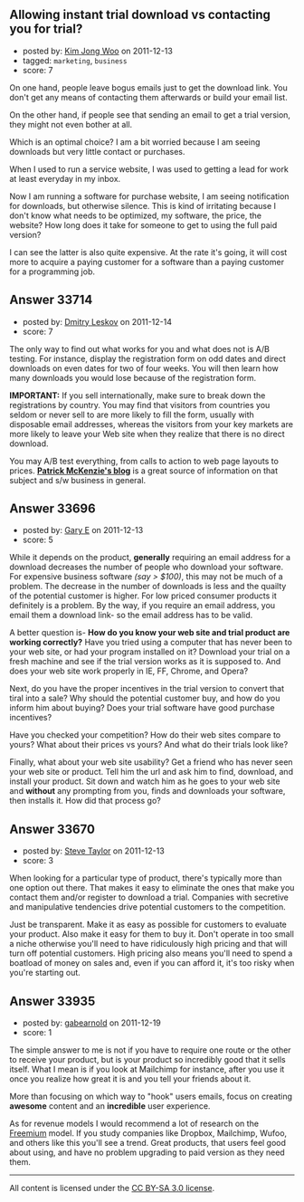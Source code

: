 ## Allowing instant trial download vs contacting you for trial?

- posted by: [Kim Jong Woo](https://stackexchange.com/users/-1/3650-kim-jong-woo) on 2011-12-13
- tagged: `marketing`, `business`
- score: 7

On one hand, people leave bogus emails just to get the download link. You don't get any means of contacting them afterwards or build your email list.

On the other hand, if people see that sending an email to get a trial version, they might not even bother at all.

Which is an optimal choice? I am a bit worried because I am seeing downloads but very little contact or purchases.

When I used to run a service website, I was used to getting a lead for work at least everyday in my inbox.

Now I am running a software for purchase website, I am seeing notification for downloads, but otherwise silence. This is kind of irritating because I don't know what needs to be optimized, my software, the price, the website? How long does it take for someone to get to using the full paid version?

I can see the latter is also quite expensive. At the rate it's going, it will cost more to acquire a paying customer for a software than a paying customer for a programming job.


## Answer 33714

- posted by: [Dmitry Leskov](https://stackexchange.com/users/-1/2093-dmitry-leskov) on 2011-12-14
- score: 7

The only way to find out what works for you and what does not is A/B testing. For instance, display the registration form on odd dates and direct downloads on even dates for two of four weeks. You will then learn how many downloads you would lose because of the registration form.

**IMPORTANT:** If you sell internationally, make sure to break down the registrations by country. You may find that visitors from countries you seldom or never sell to are more likely to fill the form, usually with disposable email addresses, whereas the visitors from your key markets are more likely to leave your Web site when they realize that there is no direct download.

You may A/B test everything, from calls to action to web page layouts to prices. **<a href="http://www.kalzumeus.com/blog/">Patrick McKenzie's blog</a>** is a great source of information on that subject and s/w business in general.


## Answer 33696

- posted by: [Gary E](https://stackexchange.com/users/-1/2587-gary-e) on 2011-12-13
- score: 5

While it depends on the product, **generally** requiring an email address for a download decreases the number of people who download your software. For expensive business software *(say > $100)*, this may not be much of a problem. The decrease in the number of downloads is less and the quailty of the potential customer is higher. For low priced consumer products it definitely is a problem. By the way, if you require an email address, you email them a download link- so the email address has to be valid.

A better question is- **How do you know your web site and trial product are working correctly?** Have you tried using a computer that has never been to your web site, or had your program installed on it? Download your trial on a fresh machine and see if the trial version works as it is supposed to. And does your web site work properly in IE, FF, Chrome, and Opera?

Next, do you have the proper incentives in the trial version to convert that tiral into a sale? Why should the potential customer buy, and how do you inform him about buying? Does your trial software have good purchase incentives?

Have you checked your competition? How do their web sites compare to yours? What about their prices vs yours? And what do their trials look like?

Finally, what about your web site usability? Get a friend who has never seen your web site or product. Tell him the url and ask him to find, download, and install your product. Sit down and watch him as he goes to your web site and **without** any prompting from you, finds and downloads your software, then installs it. How did that process go?




## Answer 33670

- posted by: [Steve Taylor](https://stackexchange.com/users/-1/15000-steve-taylor) on 2011-12-13
- score: 3

When looking for a particular type of product, there's typically more than one option out there. That makes it easy to eliminate the ones that make you contact them and/or register to download a trial. Companies with secretive and manipulative tendencies drive potential customers to the competition.

Just be transparent. Make it as easy as possible for customers to evaluate your product. Also make it easy for them to buy it. Don't operate in too small a niche otherwise you'll need to have ridiculously high pricing and that will turn off potential customers. High pricing also means you'll need to spend a boatload of money on sales and, even if you can afford it, it's too risky when you're starting out.


## Answer 33935

- posted by: [gabearnold](https://stackexchange.com/users/-1/15123-gabearnold) on 2011-12-19
- score: 1

<p>The simple answer to me is not if you have to require one route or the other to receive your product, but is your product so incredibly good that it sells itself.  What I mean is if you look at Mailchimp for instance, after you use it once you realize how great it is and you tell your friends about it.</p>

<p>More than focusing on which way to "hook" users emails, focus on creating <strong>awesome</strong> content and an <strong>incredible</strong> user experience. </p>

<p>As for revenue models I would recommend a lot of research on the <a href="http://en.wikipedia.org/wiki/Freemium" rel="nofollow">Freemium</a> model.  If you study companies like Dropbox, Mailchimp, Wufoo, and others like this you'll see a trend.  Great products, that users feel good about using, and have no problem upgrading to paid version as they need them.</p>




---

All content is licensed under the [CC BY-SA 3.0 license](https://creativecommons.org/licenses/by-sa/3.0/).
